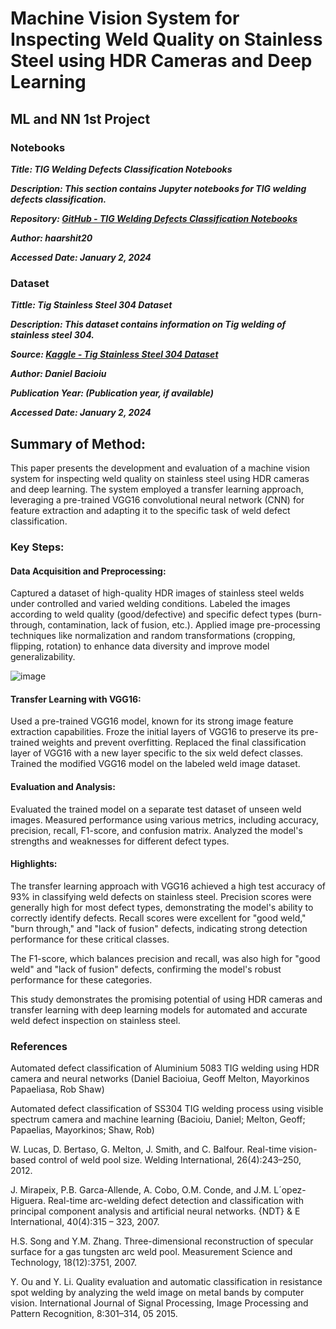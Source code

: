 # Machine Vision System for Inspecting Weld Quality on Stainless Steel using HDR Cameras and Deep Learning
## ML and NN 1st Project

### Notebooks
***Title: TIG Welding Defects Classification Notebooks***

***Description: This section contains Jupyter notebooks for TIG welding defects classification.***

***Repository: [GitHub - TIG Welding Defects Classification Notebooks](https://github.com/SamuelK87/Machine-vision-based-defect-detection-in-welding-process)***

***Author: haarshit20***

***Accessed Date: January 2, 2024***

### Dataset
***Tittle: Tig Stainless Steel 304 Dataset***

***Description: This dataset contains information on Tig welding of stainless steel 304.***

***Source: [Kaggle - Tig Stainless Steel 304 Dataset](https://www.kaggle.com/datasets/danielbacioiu/tig-stainless-steel-304)***

***Author: Daniel Bacioiu***

***Publication Year: (Publication year, if available)***

***Accessed Date: January 2, 2024***

## Summary of Method:
This paper presents the development and evaluation of a machine vision system for inspecting weld quality on stainless steel using HDR cameras and deep learning. The system employed a transfer learning approach, leveraging a pre-trained VGG16 convolutional neural network (CNN) for feature extraction and adapting it to the specific task of weld defect classification.

### Key Steps:
#### Data Acquisition and Preprocessing:
Captured a dataset of high-quality HDR images of stainless steel welds under controlled and varied welding conditions.
Labeled the images according to weld quality (good/defective) and specific defect types (burn-through, contamination, lack of fusion, etc.).
Applied image pre-processing techniques like normalization and random transformations (cropping, flipping, rotation) to enhance data diversity and improve model generalizability.

![image](https://github.com/user-attachments/assets/5b30e2e5-bcca-48c8-b977-9a96e072ea94)


#### Transfer Learning with VGG16:
Used a pre-trained VGG16 model, known for its strong image feature extraction capabilities.
Froze the initial layers of VGG16 to preserve its pre-trained weights and prevent overfitting.
Replaced the final classification layer of VGG16 with a new layer specific to the six weld defect classes.
Trained the modified VGG16 model on the labeled weld image dataset.

#### Evaluation and Analysis:
Evaluated the trained model on a separate test dataset of unseen weld images.
Measured performance using various metrics, including accuracy, precision, recall, F1-score, and confusion matrix.
Analyzed the model's strengths and weaknesses for different defect types.

#### Highlights:
The transfer learning approach with VGG16 achieved a high test accuracy of 93% in classifying weld defects on stainless steel.
Precision scores were generally high for most defect types, demonstrating the model's ability to correctly identify defects.
Recall scores were excellent for "good weld," "burn through," and "lack of fusion" defects, indicating strong detection performance for these critical classes.

The F1-score, which balances precision and recall, was also high for "good weld" and "lack of fusion" defects, confirming the model's robust performance for these categories.

This study demonstrates the promising potential of using HDR cameras and transfer learning with deep learning models for automated and accurate weld defect inspection on stainless steel.

### References
Automated defect classification of Aluminium 5083 TIG welding using HDR camera and neural networks (Daniel Bacioiua, Geoff Melton, Mayorkinos Papaeliasa, Rob Shaw)

Automated defect classification of SS304 TIG welding process using visible spectrum camera and machine learning (Bacioiu, Daniel; Melton, Geoff; Papaelias, Mayorkinos; Shaw, Rob)

W. Lucas, D. Bertaso, G. Melton, J. Smith, and C. Balfour. Real-time vision-based control of weld pool size. Welding International, 26(4):243–250, 2012.

J. Mirapeix, P.B. Garca-Allende, A. Cobo, O.M. Conde, and J.M. L´opez-Higuera. Real-time arc-welding defect detection and classification with principal component analysis and artificial neural networks. {NDT} & E International, 40(4):315 – 323, 2007.

H.S. Song and Y.M. Zhang. Three-dimensional reconstruction of specular surface for a gas tungsten arc weld pool. Measurement Science and Technology, 18(12):3751, 2007.

Y. Ou and Y. Li. Quality evaluation and automatic classification in resistance spot welding by analyzing the weld image on metal bands by computer vision. International Journal of Signal Processing, Image Processing and Pattern Recognition, 8:301–314, 05 2015.

